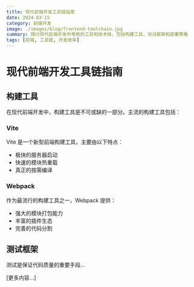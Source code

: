 ```yaml
---
title: 现代前端开发工具链指南
date: 2024-03-15
category: 前端开发
image: ./images/blog/frontend-toolchain.jpg
summary: 探讨现代前端开发中常用的工具和技术栈，包括构建工具、测试框架和部署策略
tags: [前端, 工具链, 开发效率]
---
```


# 现代前端开发工具链指南

## 构建工具
在现代前端开发中，构建工具是不可或缺的一部分。主流的构建工具包括：

### Vite
Vite 是一个新型前端构建工具，主要由以下特点：
- 极快的服务器启动
- 快速的模块热重载
- 真正的按需编译

### Webpack
作为最流行的构建工具之一，Webpack 提供：
- 强大的模块打包能力
- 丰富的插件生态
- 完善的代码分割

## 测试框架
测试是保证代码质量的重要手段...

[更多内容...] 